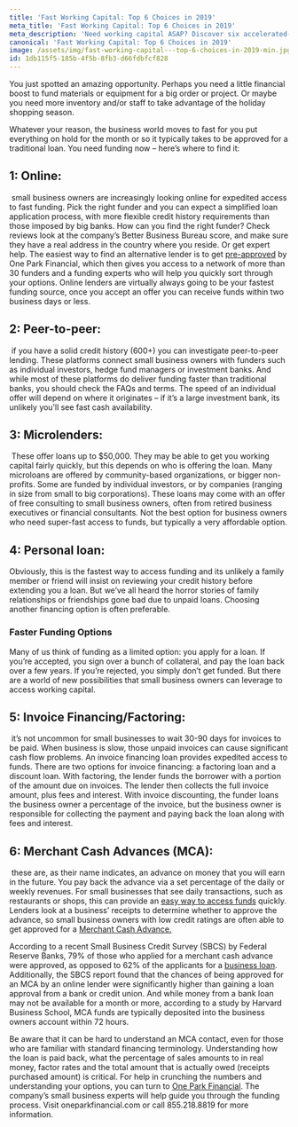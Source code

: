 ```yaml
---
title: 'Fast Working Capital: Top 6 Choices in 2019'
meta_title: 'Fast Working Capital: Top 6 Choices in 2019'
meta_description: 'Need working capital ASAP? Discover six accelerated-access funding options that provide the speed that small businesses need in 2019.'
canonical: 'Fast Working Capital: Top 6 Choices in 2019'
image: /assets/img/fast-working-capital---top-6-choices-in-2019-min.jpg
id: 1db115f5-185b-4f5b-8fb3-d66fdbfcf828
---
```

<p>You just spotted an amazing opportunity. Perhaps you need a little financial boost to fund materials or equipment for a big order or project. Or maybe you need more inventory and/or staff to take advantage of the holiday shopping season.</p>

<p>Whatever your reason, the business world moves to fast for you put everything on hold for the month or so it typically takes to be approved for a traditional loan. You need funding now &ndash; here&rsquo;s where to find it:</p>

<h2>1: Online:</h2>&nbsp;small business owners are increasingly looking online for expedited access to fast funding. Pick the right funder and you can expect a simplified loan application process, with more flexible credit history requirements than those imposed by big banks. How can you find the right funder? Check reviews look at the company&rsquo;s Better Business Bureau score, and make sure they have a real address in the country where you reside. Or get expert help. The easiest way to find an alternative lender is to get&nbsp;<a href="https://www.oneparkfinancial.com/pre-qualification">pre-approved</a>&nbsp;by One Park Financial, which then gives you access to a network of more than 30 funders and a funding experts who will help you quickly sort through your options. Online lenders are virtually always going to be your fastest funding source, once you accept an offer you can receive funds within two business days or less.</p>

<h2>2: Peer-to-peer:</h2>&nbsp;if you have a solid credit history (600+) you can investigate peer-to-peer lending. These platforms connect small business owners with funders such as individual investors, hedge fund managers or investment banks. And while most of these platforms do deliver funding faster than traditional banks, you should check the FAQs and terms. The speed of an individual offer will depend on where it originates &ndash; if it&rsquo;s a large investment bank, its unlikely you&rsquo;ll see fast cash availability.</p>

<h2>3: Microlenders:</h2>&nbsp;These offer loans up to $50,000. They may be able to get you working capital fairly quickly, but this depends on who is offering the loan. Many microloans are offered by community-based organizations, or bigger non-profits. Some are funded by individual investors, or by companies (ranging in size from small to big corporations). These loans may come with an offer of free consulting to small business owners, often from retired business executives or financial consultants. Not the best option for business owners who need super-fast access to funds, but typically a very affordable option.</p>

<h2>4: Personal loan:</h2> Obviously, this is the fastest way to access funding and its unlikely a family member or friend will insist on reviewing your credit history before extending you a loan. But we&rsquo;ve all heard the horror stories of family relationships or friendships gone bad due to unpaid loans. Choosing another financing option is often preferable.</p>

<h3>Faster Funding Options</h3>

<p>Many of us think of funding as a limited option: you apply for a loan. If you&rsquo;re accepted, you sign over a bunch of collateral, and pay the loan back over a few years. If you&rsquo;re rejected, you simply don&rsquo;t get funded. But there are a world of new possibilities that small business owners can leverage to access working capital.</p>

<h2>5: Invoice Financing/Factoring:</h2>&nbsp;it&rsquo;s not uncommon for small businesses to wait 30-90 days for invoices to be paid. When business is slow, those unpaid invoices can cause significant cash flow problems. An invoice financing loan provides expedited access to funds. There are two options for invoice financing: a factoring loan and a discount loan. With factoring, the lender funds the borrower with a portion of the amount due on invoices. The lender then collects the full invoice amount, plus fees and interest. With invoice discounting, the funder loans the business owner a percentage of the invoice, but the business owner is responsible for collecting the payment and paying back the loan along with fees and interest.</p>

<h2>6: Merchant Cash Advances (MCA):</h2>&nbsp;these are, as their name indicates, an advance on money that you will earn in the future. You pay back the advance via a set percentage of the daily or weekly revenues. For small businesses that see daily transactions, such as restaurants or shops, this can provide an&nbsp;<a href="https://www.oneparkfinancial.com/blog/understanding-a-merchant-cash-advance">easy way to access funds</a>&nbsp;quickly. Lenders look at a business&rsquo; receipts to determine whether to approve the advance, so small business owners with low credit ratings are often able to get approved for a <a href="https://www.oneparkfinancial.com/blog/understanding-a-merchant-cash-advance">Merchant Cash Advance.</a></p>

<p>According to a recent Small Business Credit Survey (SBCS) by Federal Reserve Banks, 79% of those who applied for a merchant cash advance were approved, as opposed to 62% of the applicants for a&nbsp;<a href="https://www.oneparkfinancial.com/blog/mca-alternative-to-business-loan">business loan</a>. Additionally, the SBCS report found that the chances of being approved for an MCA by an online lender were significantly higher than gaining a loan approval from a bank or credit union. And while money from a bank loan may not be available for a month or more, according to&nbsp;a study by Harvard Business School, MCA funds are typically deposited into the business owners account within 72 hours.</p>

<p>Be aware that it can be hard to understand an MCA contact, even for those who are familiar with standard financing terminology. Understanding how the loan is paid back, what the percentage of sales amounts to in real money, factor rates and the total amount that is actually owed (receipts purchased amount) is critical. For help in crunching the numbers and understanding your options, you can turn to <a href="https://www.oneparkfinancial.com/">One Park Financial</a>. The company&rsquo;s small business experts will help guide you through the funding process. Visit oneparkfinancial.com or call 855.218.8819 for more information.</p>